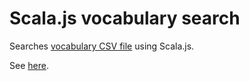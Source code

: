 # Scala.js vocabulary search

Searches [vocabulary CSV file](https://github.com/mikemcgowan/memrise-scraper-scala) using Scala.js.

See [here](https://mikemcgowan.github.io/scalajs-vocab-search/).
